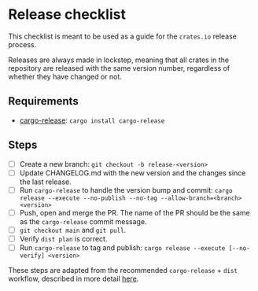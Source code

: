# Release checklist

This checklist is meant to be used as a guide for the `crates.io` release process.

Releases are always made in lockstep, meaning that all crates in the repository
are released with the same version number, regardless of whether they have
changed or not.

## Requirements

- [cargo-release](https://github.com/crate-ci/cargo-release): `cargo install cargo-release`

## Steps

- [ ] Create a new branch: `git checkout -b release-<version>`
- [ ] Update CHANGELOG.md with the new version and the changes since the last release.
- [ ] Run `cargo-release` to handle the version bump and commit: `cargo release --execute --no-publish --no-tag --allow-branch=<branch> <version>`
- [ ] Push, open and merge the PR. The name of the PR should be the same as the `cargo-release` commit message.
- [ ] `git checkout main` and `git pull`.
- [ ] Verify `dist plan` is correct.
- [ ] Run `cargo-release` to tag and publish: `cargo release --execute [--no-verify] <version>`

These steps are adapted from the recommended `cargo-release` + `dist` workflow, described in more detail [here](https://opensource.axo.dev/cargo-dist/book/workspaces/cargo-release-guide.html#using-cargo-release-with-pull-requests).
